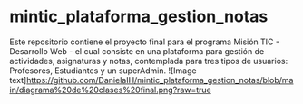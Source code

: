 # mintic_plataforma_gestion_notas
Este repositorio contiene el proyecto final para el programa Misión TIC - Desarrollo Web - el cual consiste en una plataforma para gestión de actividades, asignaturas y notas, contemplada para tres tipos de usuarios: Profesores, Estudiantes y un superAdmin.
![Image text]https://github.com/DanielaIH/mintic_plataforma_gestion_notas/blob/main/diagrama%20de%20clases%20final.png?raw=true
